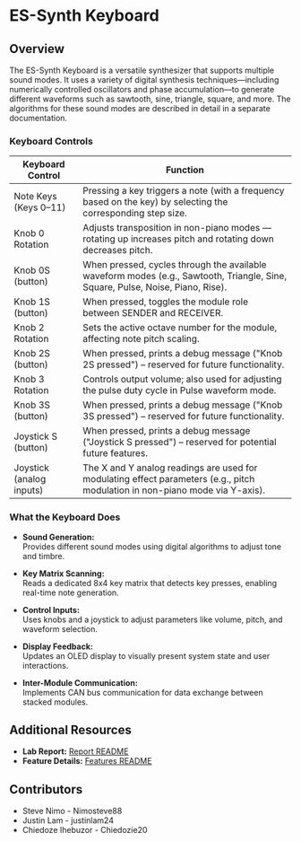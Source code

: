 # ES-Synth Keyboard

## Overview

The ES-Synth Keyboard is a versatile synthesizer that supports multiple sound modes. It uses a variety of digital synthesis techniques—including numerically controlled oscillators and phase accumulation—to generate different waveforms such as sawtooth, sine, triangle, square, and more. The algorithms for these sound modes are described in detail in a separate documentation.

### Keyboard Controls

| Keyboard Control         | Function                                                                                                                 |
|--------------------------|--------------------------------------------------------------------------------------------------------------------------|
| Note Keys (Keys 0–11)    | Pressing a key triggers a note (with a frequency based on the key) by selecting the corresponding step size.            |
| Knob 0 Rotation          | Adjusts transposition in non-piano modes — rotating up increases pitch and rotating down decreases pitch.              |
| Knob 0S (button)         | When pressed, cycles through the available waveform modes (e.g., Sawtooth, Triangle, Sine, Square, Pulse, Noise, Piano, Rise). |
| Knob 1S (button)         | When pressed, toggles the module role between SENDER and RECEIVER.                                                      |
| Knob 2 Rotation          | Sets the active octave number for the module, affecting note pitch scaling.                                             |
| Knob 2S (button)         | When pressed, prints a debug message ("Knob 2S pressed") – reserved for future functionality.                           |
| Knob 3 Rotation          | Controls output volume; also used for adjusting the pulse duty cycle in Pulse waveform mode.                             |
| Knob 3S (button)         | When pressed, prints a debug message ("Knob 3S pressed") – reserved for future functionality.                           |
| Joystick S (button)      | When pressed, prints a debug message ("Joystick S pressed") – reserved for potential future features.                    |
| Joystick (analog inputs) | The X and Y analog readings are used for modulating effect parameters (e.g., pitch modulation in non-piano mode via Y-axis).|


### What the Keyboard Does

- **Sound Generation:**  
  Provides different sound modes using digital algorithms to adjust tone and timbre.

- **Key Matrix Scanning:**  
  Reads a dedicated 8x4 key matrix that detects key presses, enabling real-time note generation.

- **Control Inputs:**  
  Uses knobs and a joystick to adjust parameters like volume, pitch, and waveform selection.

- **Display Feedback:**  
  Updates an OLED display to visually present system state and user interactions.

- **Inter-Module Communication:**  
  Implements CAN bus communication for data exchange between stacked modules.

## Additional Resources

- **Lab Report:** [Report README](doc/Report.md)  
- **Feature Details:** [Features README](doc/Features.md)


## Contributors
- Steve Nimo - Nimosteve88
- Justin Lam - justinlam24
- Chiedoze Ihebuzor - Chiedozie20